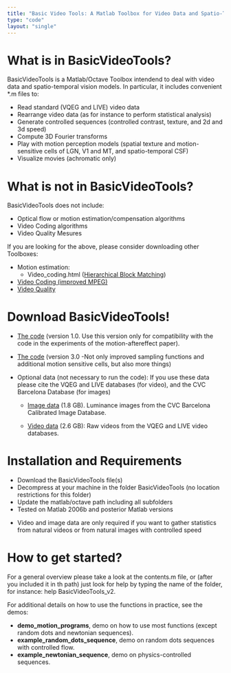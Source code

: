 ```yaml
---
title: "Basic Video Tools: A Matlab Toolbox for Video Data and Spatio-Temporal Vision Models (J. Malo, J. Gutirrez and V. Laparra (c) Universitat de Valncia 1996 - 2014)"
type: "code"
layout: "single"
---
```

  # What is in BasicVideoTools?
  BasicVideoTools is a Matlab/Octave Toolbox intendend to deal with video data and spatio-temporal vision models. In particular, it includes convenient *.m files to:
  - Read standard (VQEG and LIVE) video data
  - Rearrange video data (as for instance to perform statistical  analysis)
  - Generate controlled sequences (controlled contrast, texture, and  2d and 3d speed)
  - Compute 3D Fourier transforms
  - Play with motion perception models (spatial texture and  motion-sensitive cells of LGN, V1 and MT, and spatio-temporal CSF)
  - Visualize movies (achromatic only)

  # What is not in BasicVideoTools?
  
  BasicVideoTools does not include:
  - Optical flow or motion estimation/compensation algorithms 
  - Video Coding algorithms
  - Video Quality Mesures
   
   If you are looking for the above, please consider downloading   other Toolboxes:
  
  - Motion estimation:
    - Video_coding.html  ([Hierarchical Block Matching](http://www.scholarpedia.org/article/Optic_flow))
  - [Video Coding (improved MPEG)](./../../videocodingtools/content) 
  - [Video Quality](./../../videoqualitytools/content) 

  # Download BasicVideoTools!

  - [The code](https://huggingface.co/datasets/isp-uv-es/Web_site_legacy/resolve/main/code/soft_imvideo/vista_toolbox/BasicVideoTools_code.zip) (version 1.0. Use this version only for compatibility with the code in the experiments of the motion-aftereffect paper).
  
  - [The code](https://huggingface.co/datasets/isp-uv-es/Web_site_legacy/resolve/main/code/soft_imvideo/basic_video/BasicVideoTools_v3.zip) (version 3.0 -Not only improved sampling functions and additional motion sensitive cells, but also more things)
  
  - Optional data (not necessary to run the code):  If you use these data please cite the VQEG and LIVE databases (for video), and the CVC Barcelona Database (for images)
  
    - [Image data](https://huggingface.co/datasets/isp-uv-es/Web_site_legacy/resolve/main/code/soft_imvideo/basic_video/image_data.zip) (1.8 GB). Luminance images from the CVC Barcelona Calibrated Image Database.
    
    - [Video data](https://huggingface.co/datasets/isp-uv-es/Web_site_legacy/resolve/main/code/soft_imvideo/basic_video/video_data.rar) (2.6 GB): Raw videos from the VQEG and LIVE video databases.

  # Installation and Requirements

  - Download the BasicVideoTools file(s)
  - Decompress at your machine in the folder BasicVideoTools (no location restrictions for this folder)
  - Update the matlab/octave path including all subfolders
  - Tested on Matlab 2006b and posterior Matlab versions
 
  * Video and image data are only required if you want to gather statistics from natural videos or from natural images with controlled speed

  # How to get started?
  For a general overview please take a look at the contents.m file, or (after you included it in th path) just look for help by typing the name of the folder, for instance: help BasicVideoTools_v2.
  
  For additional details on how to use the functions in practice, see the demos:

  - **demo_motion_programs**, demo on how to use most functions (except random dots and newtonian sequences).
  - **example_random_dots_sequence**, demo on random dots sequences with controlled flow.
  - **example_newtonian_sequence**, demo on physics-controlled sequences.